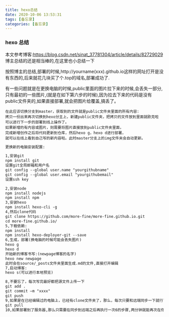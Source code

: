 ```yaml
---
title: hexo总结
date: 2020-10-06 13:53:31
tags: [备忘录]
categories: [备忘录]
---
```


### hexo 总结

本文参考博客:https://blog.csdn.net/sinat_37781304/article/details/82729029	博主总结的还是相当棒的,在这里也小总结一下

按照博主的总结,部署的时候,http://yourname(xxx).github.io这样的网址打开是没有东西的,后来就花几块买了个.top的域名,部署成功了.

有一些问题就是在更换电脑的时候,public里面的图片拉下来的时候,会丢失一部分,只有最初的一些图片,(就是在如下第六步的时候),因为拉去下来的代码是没有public文件夹的,如果直接部署,就会把图片给覆盖,搞丢了。

```
在此应该切换分支到master，获取到的文件就是public文件夹里面的所有内容:
拷贝一份出来再次切换到hexo分主上，新建public文件夹，把拷贝的文件放到里面就欧克啦
可以进行下一步的部署到线上操作了。
如果新增的有内容或图片，则需要将图片直接放到public文件夹里面，
完成新增创作之后将代码更新到仓库，然后hexo g，hexo d进行部署，
就可以在线上看到自己写的新内容啦。此时master分支上的img文件夹会自动更新。
```



```html
更换新的电脑安装配置:

1,安装git
npm install git
设置git全局邮箱和用户名
git config --global user.name "yourgithubname"
git config --global user.email "yourgithubemail"
设置ssh key

2,安装node
npm install nodejs 
npm install npm
3,安装hexo
npm install hexo-cli -g
4,然后clone代码
git clone https://github.com/more-fine/more-fine.github.io.git
cd more-fine.github.io/
5,下载依赖:
npm install
npm install hexo-deployer-git --save
6,生成，部署(换电脑的时候可能会丢失图片)
hexo g 
hexo d
开始新的博客书写:(newpage博客的名字)
hexo new newpage
此时会在source/_posts文件夹里面生成.md的文件,直接打开编辑
7,启动博客:
hexo s(可以进行本地预览)

8,不要忘了，每次写完最好都把源文件上传一下
git add .
git commit –m "xxxx"
git push 
9,如果是在已经编辑过的电脑上，已经有clone文件夹了，那么，每次只要和远端同步一下就行了
git pull
10,如果部署到了服务器,那么只需要在同步到远端之后再执行一次6的步骤,两分钟就能再次在你的网址上看到更新的博客啦.
```

